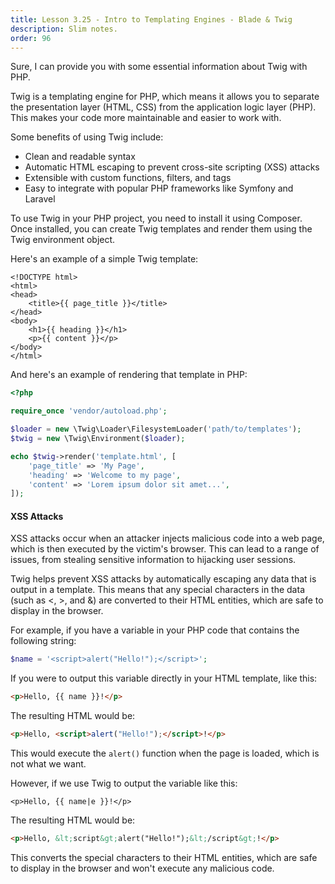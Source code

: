 ```yaml
---
title: Lesson 3.25 - Intro to Templating Engines - Blade & Twig
description: Slim notes.
order: 96
---
```


Sure, I can provide you with some essential information about Twig with PHP.

Twig is a templating engine for PHP, which means it allows you to separate the presentation layer (HTML, CSS) from the application logic layer (PHP). This makes your code more maintainable and easier to work with.

Some benefits of using Twig include:

- Clean and readable syntax
- Automatic HTML escaping to prevent cross-site scripting (XSS) attacks
- Extensible with custom functions, filters, and tags
- Easy to integrate with popular PHP frameworks like Symfony and Laravel

To use Twig in your PHP project, you need to install it using Composer. Once installed, you can create Twig templates and render them using the Twig environment object. 

Here's an example of a simple Twig template:

```twig
<!DOCTYPE html>
<html>
<head>
    <title>{{ page_title }}</title>
</head>
<body>
    <h1>{{ heading }}</h1>
    <p>{{ content }}</p>
</body>
</html>
```

And here's an example of rendering that template in PHP:

```php
<?php

require_once 'vendor/autoload.php';

$loader = new \Twig\Loader\FilesystemLoader('path/to/templates');
$twig = new \Twig\Environment($loader);

echo $twig->render('template.html', [
    'page_title' => 'My Page',
    'heading' => 'Welcome to my page',
    'content' => 'Lorem ipsum dolor sit amet...',
]);
```

#### XSS Attacks

XSS attacks occur when an attacker injects malicious code into a web page, which is then executed by the victim's browser. This can lead to a range of issues, from stealing sensitive information to hijacking user sessions.

Twig helps prevent XSS attacks by automatically escaping any data that is output in a template. This means that any special characters in the data (such as <, >, and &) are converted to their HTML entities, which are safe to display in the browser.

For example, if you have a variable in your PHP code that contains the following string:

```php
$name = '<script>alert("Hello!");</script>';
```

If you were to output this variable directly in your HTML template, like this:

```html
<p>Hello, {{ name }}!</p>
```

The resulting HTML would be:

```html
<p>Hello, <script>alert("Hello!");</script>!</p>
```

This would execute the `alert()` function when the page is loaded, which is not what we want.

However, if we use Twig to output the variable like this:

```twig
<p>Hello, {{ name|e }}!</p>
```

The resulting HTML would be:

```html
<p>Hello, &lt;script&gt;alert("Hello!");&lt;/script&gt;!</p>
```

This converts the special characters to their HTML entities, which are safe to display in the browser and won't execute any malicious code.

